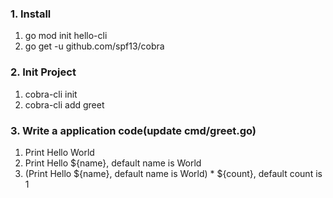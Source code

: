 ### 1. Install
1. go mod init hello-cli
2. go get -u github.com/spf13/cobra
### 2. Init Project
1. cobra-cli init
2. cobra-cli add greet
### 3. Write a application code(update cmd/greet.go)
1. Print Hello World
2. Print Hello ${name}, default name is World
3. (Print Hello ${name}, default name is World) * ${count}, default count is 1
